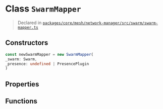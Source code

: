 # Class `SwarmMapper`
> Declared in [`packages/core/mesh/network-manager/src/swarm/swarm-mapper.ts`](https://github.com/dxos/protocols/blob/main/packages/core/mesh/network-manager/src/swarm/swarm-mapper.ts#L30)

## Constructors
```ts
const newSwarmMapper = new SwarmMapper(
_swarm: Swarm,
_presence: undefined | PresencePlugin
)
```

## Properties

## Functions
